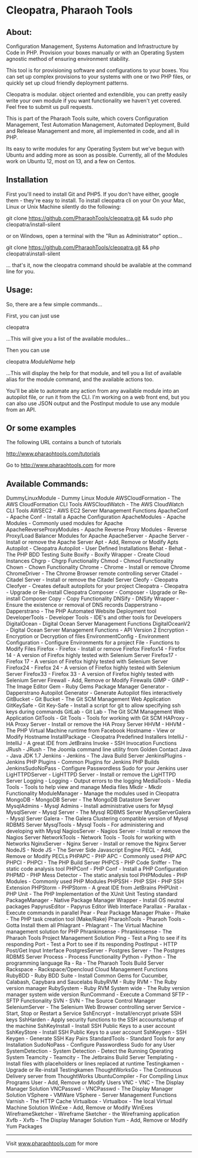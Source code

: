 # Cleopatra, Pharaoh Tools

## About:

Configuration Management, Systems Automation and Infrastructure by Code in PHP. Provision your boxes manually or
with an Operating System agnostic method of ensuring environment stability.

This tool is for provisioning software and configurations to your boxes. You can set up complex provisions to your
systems with one or two PHP files, or quickly set up cloud friendly deployment patterns.

Cleopatra is modular. object oriented and extendible, you can pretty easily write your own module if you want
functionality we haven't yet covered. Feel free to submit us pull requests.

This is part of the Pharaoh Tools suite, which covers Configuration Management, Test Automation Management, Automated
Deployment, Build and Release Management and more, all implemented in code, and all in PHP.

Its easy to write modules for any Operating System but we've begun with Ubuntu and adding more as soon as possible.
Currently, all of the Modules work on Ubuntu 12, most on 13, and a few on Centos.

    
## Installation

First you'll need to install Git and PHP5. If you don't have either, google them - they're easy to install. To install
cleopatra cli on your On your Mac, Linux or  Unix Machine silently do the following:

git clone https://github.com/PharaohTools/cleopatra.git && sudo php cleopatra/install-silent

or on Windows, open a terminal with the "Run as Administrator" option...

git clone https://github.com/PharaohTools/cleopatra.git && php cleopatra\install-silent

... that's it, now the cleopatra command should be available at the command line for you.


## Usage:

So, there are a few simple commands...

First, you can just use

cleopatra

...This will give you a list of the available modules...

Then you can use

cleopatra *ModuleName* help

...This will display the help for that module, and tell you a list of available alias for the module command, and the
available actions too.

You'll be able to automate any action from any available module into an autopilot file, or run it from the CLI. I'm
working on a web front end, but you can also use JSON output and the PostInput module to use any module from an API.


## Or some examples

The following URL contains a bunch of tutorials

http://www.pharaohtools.com/tutorials

Go to http://www.pharaohtools.com for more


## Available Commands:
DummyLinuxModule - Dummy Linux Module
AWSCloudFormation - The AWS CloudFormation CLI Tools
AWSCloudWatch - The AWS CloudWatch CLI Tools
AWSEC2 - AWS EC2 Server Management Functions
ApacheConf - Apache Conf - Install a Apache Configuration
ApacheModules - Apache Modules - Commonly used modules for Apache
ApacheReverseProxyModules - Apache Reverse Proxy Modules - Reverse Proxy/Load Balancer Modules for Apache
ApacheServer - Apache Server - Install or remove the Apache Server
Apt - Add, Remove or Modify Apts
Autopilot - Cleopatra Autopilot - User Defined Installations
Behat - Behat - The PHP BDD Testing Suite
Boxify - Boxify Wrapper - Create Cloud Instances
Chgrp - Chgrp Functionality
Chmod - Chmod Functionality
Chown - Chown Functionality
Chrome - Chrome - Install or remove Chrome
ChromeDriver - The Chrome Browser remote controlling server
Citadel - Citadel Server - Install or remove the Citadel Server
Cleofy - Cleopatra Cleofyer - Creates default autopilots for your project
Cleopatra - Cleopatra - Upgrade or Re-install Cleopatra
Composer - Composer - Upgrade or Re-install Composer
Copy - Copy Functionality
DNSify - DNSify Wrapper - Ensure the existence or removal of DNS records
Dapperstrano - Dapperstrano - The PHP Automated Website Deployment tool
DeveloperTools - Developer Tools - IDE's and other tools for Developers
DigitalOcean - Digital Ocean Server Management Functions
DigitalOceanV2 - Digital Ocean Server Management Functions - API Version 2
Encryption - Encryption or Decryption of files
EnvironmentConfig - Environment Configuration - Configure Environments for a project
File - Functions to Modify Files
Firefox - Firefox - Install or remove Firefox
Firefox14 - Firefox 14 - A version of Firefox highly tested with Selenium Server
Firefox17 - Firefox 17 - A version of Firefox highly tested with Selenium Server
Firefox24 - Firefox 24 - A version of Firefox highly tested with Selenium Server
Firefox33 - Firefox 33 - A version of Firefox highly tested with Selenium Server
Firewall - Add, Remove or Modify Firewalls
GIMP - GIMP - The Image Editor
Gem - Ruby Gems Package Manager
Generator - Dapperstrano Autopilot Generator - Generate Autopilot files interactively
GitBucket - Git Bucket - The Git SCM Management Web Application
GitKeySafe - Git Key-Safe - Install a script for git to allow specifying ssh keys during commands
GitLab - Git Lab - The Git SCM Management Web Application
GitTools - Git Tools - Tools for working with Git SCM
HAProxy - HA Proxy Server - Install or remove the HA Proxy Server
HHVM - HHVM - The PHP Virtual Machine runtime from Facebook
Hostname - View or Modify Hostname
InstallPackage - Cleopatra Predefined Installers
IntelliJ - IntelliJ - A great IDE from JetBrains
Invoke - SSH Invocation Functions
JRush - JRush - The Joomla command line utility from Golden Contact
Java - Java JDK 1.7
Jenkins - Jenkins - The Java Build Server
JenkinsPlugins - Jenkins PHP Plugins - Common Plugins for Jenkins PHP Builds
JenkinsSudoNoPass - Configure Passwordless Sudo for your Jenkins user
LigHTTPDServer - LigHTTPD Server - Install or remove the LigHTTPD Server
Logging - Logging - Output errors to the logging
MediaTools - Media Tools - Tools to help view and manage Media files
Mkdir - Mkdir Functionality
ModuleManager - Manage the modules used in Cleopatra
MongoDB - MongoDB Server - The MongoDB Datastore Server
MysqlAdmins - Mysql Admins - Install administrative users for Mysql
MysqlServer - Mysql Server - The Mysql RDBMS Server
MysqlServerGalera - Mysql Server Galera - The Galera Clustering compatible version of Mysql RDBMS Server
MysqlTools - Mysql Tools - For administering and developing with Mysql
NagiosServer - Nagios Server - Install or remove the Nagios Server
NetworkTools - Network Tools - Tools for working with Networks
NginxServer - Nginx Server - Install or remove the Nginx Server
NodeJS - Node JS - The Server Side Javascript Engine
PECL - Add, Remove or Modify PECLs
PHPAPC - PHP APC - Commonly used PHP APC
PHPCI - PHPCI - The PHP Build Server
PHPCS - PHP Code Sniffer - The static code analysis tool
PHPConf - PHP Conf - Install a PHP Configuration
PHPMD - PHP Mess Detector - The static analysis tool
PHPModules - PHP Modules - Commonly used PHP Modules
PHPSSH - PHP SSH - PHP SSH Extension
PHPStorm - PHPStorm - A great IDE from JetBrains
PHPUnit - PHP Unit - The PHP Implementation of the XUnit Unit Testing standard
PackageManager - Native Package Manager Wrapper - Install OS neutral packages
PapyrusEditor - Papyrus Editor Web Interface
Parallax - Parallax - Execute commands in parallel
Pear - Pear Package Manager
Phake - Phake - The PHP task creation tool (Make/Rake)
PharaohTools - Pharaoh Tools - Gotta Install them all
Phlagrant - Phlagrant - The Virtual Machine management solution for PHP
Phrankinsense - Phrankinsense - The Pharaoh Tools Project Management Solution
Ping - Test a Ping to see if its responding
Port - Test a Port to see if its responding
PostInput - HTTP Post/Get Input Interface
PostgresServer - Postgres Server - The Postgres RDBMS Server
Process - Process Functionality
Python - Python - The programming language
Ra - Ra - The Pharaoh Tools Build Server
Rackspace - Rackspace/Opencloud Cloud Management Functions
RubyBDD - Ruby BDD Suite - Install Common Gems for Cucumber, Calabash, Capybara and Saucelabs
RubyRVM - Ruby RVM - The Ruby version manager
RubySystem - Ruby RVM System wide - The Ruby version manager system wide version
RunCommand - Execute a Command
SFTP - SFTP Functionality
SVN - SVN - The Source Control Manager
SeleniumServer - The Selenium Web Browser controlling server
Service - Start, Stop or Restart a Service
SshEncrypt - Install/encrypt private SSH keys
SshHarden - Apply security functions to the SSH accounts/setup of the machine
SshKeyInstall - Install SSH Public Keys to a user account
SshKeyStore - Install SSH Public Keys to a user account
SshKeygen - SSH Keygen - Generate SSH Kay Pairs
StandardTools - Standard Tools for any Installation
SudoNoPass - Configure Passwordless Sudo for any User
SystemDetection - System Detection - Detect the Running Operating System
Teamcity - Teamcity - The Jetbrains Build Server
Templating - Install files with placeholders or lines replaced at runtime
Testingkamen - Upgrade or Re-install Testingkamen
ThoughtWorksGo - The Continuous Delivery server from ThoughtWorks
UbuntuCompiler - For Compiling Linux Programs
User - Add, Remove or Modify Users
VNC - VNC - The Display Manager Solution
VNCPasswd - VNCPasswd - The Display Manager Solution
VSphere - VMWare VSphere - Server Management Functions
Varnish - The HTTP Cache
Virtualbox - Virtualbox - The local Virtual Machine Solution
WinExe - Add, Remove or Modify WinExes
WireframeSketcher - Wireframe Sketcher - the Wireframing application
Xvfb - Xvfb - The Display Manager Solution
Yum - Add, Remove or Modify Yum Packages

---------------------------------------
Visit www.pharaohtools.com for more
******************************